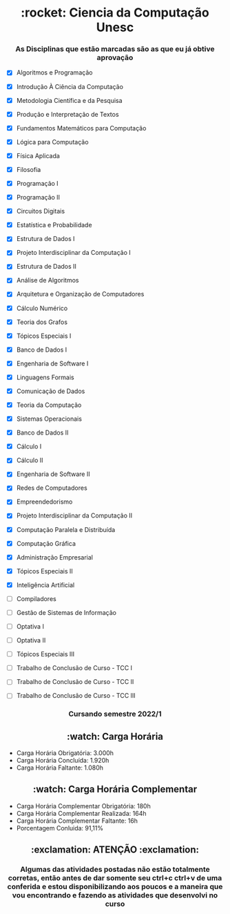 <h1 align="center">
    :rocket: Ciencia da Computação Unesc
</h1>

<h3 align="center">
 As Disciplinas que estão marcadas são as que eu já obtive aprovação
</h3>

- [X] Algoritmos e Programação
- [X] Introdução À Ciência da Computação
- [X] Metodologia Científica e da Pesquisa
- [X] Produção e Interpretação de Textos
- [X] Fundamentos Matemáticos para Computação
- [X] Lógica para Computação
- [X] Física Aplicada
- [X] Filosofia
- [X] Programação I
- [X] Programação II
- [X] Circuitos Digitais
- [X] Estatística e Probabilidade
- [X] Estrutura de Dados I
- [X] Projeto Interdisciplinar da Computação I
- [X] Estrutura de Dados II
- [X] Análise de Algoritmos
- [X] Arquitetura e Organização de Computadores
- [X] Cálculo Numérico
- [X] Teoria dos Grafos
- [X] Tópicos Especiais I
- [X] Banco de Dados I
- [X] Engenharia de Software I
- [X] Linguagens Formais
- [X] Comunicação de Dados
- [X] Teoria da Computação
- [X] Sistemas Operacionais
- [X] Banco de Dados II
- [X] Cálculo I
- [X] Cálculo II
- [X] Engenharia de Software II
- [X] Redes de Computadores
- [X] Empreendedorismo
- [X] Projeto Interdisciplinar da Computação II
- [X] Computação Paralela e Distribuída
- [X] Computação Gráfica
- [X] Administração Empresarial
- [X] Tópicos Especiais II
- [X] Inteligência Artificial
- [ ] Compiladores
- [ ] Gestão de Sistemas de Informação
- [ ] Optativa I
- [ ] Optativa II
- [ ] Tópicos Especiais III
- [ ] Trabalho de Conclusão de Curso - TCC I
- [ ] Trabalho de Conclusão de Curso - TCC II
- [ ] Trabalho de Conclusão de Curso - TCC III


<h3 align="center">
 Cursando semestre 2022/1
</h3>


<h2 align="center">
 :watch:  Carga Horária
</h2>

- Carga Horária Obrigatória: 3.000h
- Carga Horária Concluída: 1.920h
- Carga Horária Faltante: 1.080h


<h2 align="center">
 :watch:  Carga Horária Complementar
</h2>

- Carga Horária Complementar Obrigatória: 180h
- Carga Horária Complementar Realizada: 164h
- Carga Horária Complementar Faltante: 16h
- Porcentagem Conluida: 91,11%

<h2 align="center">
 :exclamation: ATENÇÃO :exclamation:
</h2>

<h3 align= "center">
Algumas das atividades postadas não estão totalmente corretas, então antes de dar somente seu ctrl+c ctrl+v de uma conferida e
estou disponibilizando aos poucos e a maneira que vou encontrando e fazendo as atividades que desenvolvi no curso
</h3>
